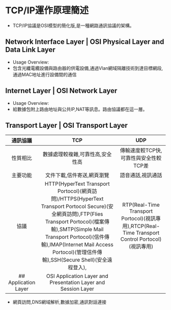 # TCP/IP運作原理簡述
- TCP/IP協議是OSI模型的簡化版,是一種網路通訊協議的架構。
## Network Interface Layer | OSI Physical Layer and Data Link Layer
- Usage Overview:
- 包含光纖電纜設備與路由器的供電設備,通過Vlan網域隔離技術到達目標網段,通過MAC地址進行設備間的通信
## Internet Layer |  OSI Network Layer
- Usage Overview:
- 給數據包附上路由地址與公共IP,NAT等訊息。路由協議都在這一層。
## Transport Layer |  OSI Transport Layer
|通訊協議|TCP|UDP|
|:-------:|:-------:|:-------:|
| 性質相比 | 數據處理較複雜,可靠性高,安全性高|傳輸速度較TCP快,可靠性與安全性較TCP差 | 
| 主要功能 | 文件下載,信件寄送,網頁瀏覽 | 語音通話,視訊通話 |
| 協議 | HTTP(HyperText Transport Portocol)(網頁訪問)/HTTPS(HyperText Transport Portocol Secure)(安全網頁訪問),FTP(Flies Transport Portocol)(檔案傳輸),SMTP(Simple Mail Transport Portocol)(信件傳輸),IMAP(Internet Mail Access Portocol)(管理信件傳輸),SSH(Secure Shell)(安全遠程登入), | RTP(Real-Time Transport Portocol)(視訊專用),RTCP(Real-Time Transport Control Portocol)(視訊專用)|
## Application Layer | OSI Application Layer and Presentation Layer and Session Layer
- 網頁訪問,DNS網域解析,數據加密,通訊對話連接
